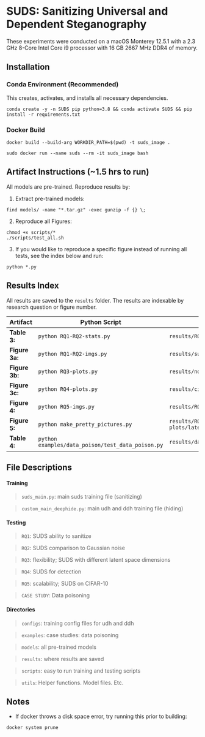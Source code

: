 # SUDS: Sanitizing Universal and Dependent Steganography
These experiments were conducted on a macOS Monterey 12.5.1 with a 2.3 GHz 8-Core Intel Core i9 processor with 16 GB 2667 MHz DDR4 of memory.

## Installation

### Conda Environment (Recommended)
This creates, activates, and installs all necessary dependencies.
```
conda create -y -n SUDS pip python=3.8 && conda activate SUDS && pip install -r requirements.txt
```


### Docker Build
```
docker build --build-arg WORKDIR_PATH=$(pwd) -t suds_image . 
```

```
sudo docker run --name suds --rm -it suds_image bash
```


## Artifact Instructions (~1.5 hrs to run)
All models are pre-trained. Reproduce results by:
1. Extract pre-trained models:
```
find models/ -name "*.tar.gz" -exec gunzip -f {} \;
```
2. Reproduce all Figures:
```
chmod +x scripts/*
./scripts/test_all.sh
```

3. If you would like to reproduce a specific figure instead of running all tests, see the index below and run:
```
python *.py
```

## Results Index
All results are saved to the `results` folder. The results are indexable by research question or figure number.

| Artifact | Python Script | Result Location |
| -------- | -------- | -------- |
| **Table 3:** | `python RQ1-RQ2-stats.py` | `results/RQ1-RQ2-stats/all_img_stats.txt` |
| **Figure 3a:** |  `python RQ1-RQ2-imgs.py` | `results/suds-pretty-picture.pdf` |
| **Figure 3b:** | `python RQ3-plots.py` | `results/noise-pretty-picture.pdf` |
| **Figure 3c:** |  `python RQ4-plots.py` | `results/cifar-suds-pretty-picture.pdf` |
| **Figure 4:** | `python RQ5-imgs.py` | `results/RQ3-plots/zsize_results.pdf` |
| **Figure 5:** | `python make_pretty_pictures.py` | `results/RQ4-plots/latent_mappings_plot_compact.pdf` |
| **Table 4:** |  `python examples/data_poison/test_data_poison.py` | `results/data_poison/classification_results.txt` |


## File Descriptions
#### Training
> `suds_main.py`: main suds training file (sanitizing)

> `custom_main_deephide.py`: main udh and ddh training file (hiding)


#### Testing
> `RQ1`: SUDS ability to sanitize

> `RQ2`: SUDS comparison to Gaussian noise

> `RQ3`: flexibility; SUDS with different latent space dimensions

> `RQ4`: SUDS for detection

> `RQ5`: scalability; SUDS on CIFAR-10

> `CASE STUDY`: Data poisoning

#### Directories
> `configs`: training config files for udh and ddh

> `examples`: case studies: data poisoning

> `models`: all pre-trained models

> `results`: where results are saved

> `scripts`: easy to run training and testing scripts

> `utils`: Helper functions. Model files. Etc.

## Notes
- If docker throws a disk space error, try running this prior to building:
```
docker system prune
```

